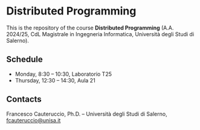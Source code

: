 # Distributed Programming

This is the repository of the course **Distributed Programming** (A.A. 2024/25, CdL Magistrale in Ingegneria Informatica, Università degli Studi di Salerno).

## Schedule

- Monday, 8:30 – 10:30, Laboratorio T25
- Thursday, 12:30 – 14:30, Aula 21

## Contacts

Francesco Cauteruccio, Ph.D. – Università degli Studi di Salerno, fcauteruccio@unisa.it
